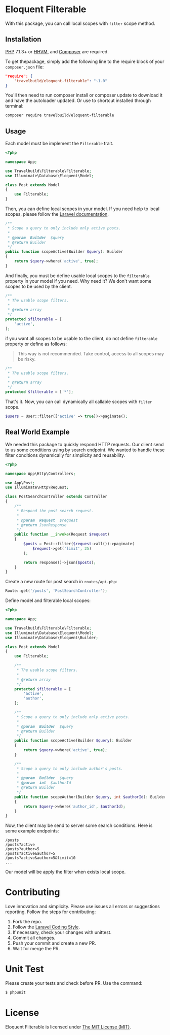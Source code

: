 # Eloquent Filterable

With this package, you can call local scopes with `filter` scope method.

## Installation

[PHP](https://php.net/) 7.1.3+ or [HHVM](http://hhvm.com/), and [Composer](https://getcomposer.org/) are required.

To get thepackage, simply add the following line to the require block of your `composer.json` file:

```json
"require": {
    "travelbuild/eloquent-filterable": "~1.0"
}
```

You'll then need to run composer install or composer update to download it and have the autoloader updated. Or use to shortcut installed through terminal:

```bash
composer require travelbuild/eloquent-filterable
```

## Usage

Each model must be implement the `Filterable` trait.

```php
<?php

namespace App;

use Travelbuild\Filterable\Filterable;
use Illuminate\Database\Eloquent\Model;

class Post extends Model
{
    use Filterable;
}
```

Then, you can define local scopes in your model. If you need help to local scopes, please follow the [Laravel documentation](https://laravel.com/docs/5.8/eloquent#local-scopes). 

```php
/**
 * Scope a query to only include only active posts.
 *
 * @param  Builder  $query
 * @return Builder
 */
public function scopeActive(Builder $query): Builder
{
    return $query->where('active', true);
}
```

And finally, you must be define usable local scopes to the `filterable` property in your model if you need. Why need it? We don't want some scopes to be used by the client.

```php
/**
 * The usable scope filters.
 *
 * @return array
 */
protected $filterable = [
    'active',
];
```

if you want all scopes to be usable to the client, do not define `filterable` property or define as follows:

> This way is not recommended. Take control, access to all scopes may be risky.

```php
/**
 * The usable scope filters.
 *
 * @return array
 */
protected $filterable = ['*'];
```

That's it. Now, you can call dynamically all callable scopes with `filter` scope.

```php
$users = User::filter(['active' => true])->paginate();
```

## Real World Example

We needed this package to quickly respond HTTP requests. Our client send to us some conditions using by search endpoint. We wanted to handle these filter conditions dynamically for simplicity and reusability.

```php
<?php

namespace App\Http\Controllers;

use App\Post;
use Illuminate\Http\Request;

class PostSearchController extends Controller
{
    /**
     * Respond the post search request.
     *
     * @param  Request  $request
     * @return JsonResponse
     */
    public function __invoke(Request $request)
    {
        $posts = Post::filter($request->all())->paginate(
            $request->get('limit', 25)
        );

        return response()->json($posts);
    }
}
```

Create a new route for post search in `routes/api.php`:

```php
Route::get('/posts', 'PostSearchController');
```

Define model and filterable local scopes:

```php
<?php

namespace App;

use Travelbuild\Filterable\Filterable;
use Illuminate\Database\Eloquent\Model;
use Illuminate\Database\Eloquent\Builder;

class Post extends Model
{
    use Filterable;

    /**
     * The usable scope filters.
     *
     * @return array
     */
    protected $filterable = [
        'active',
        'author',
    ];

    /**
     * Scope a query to only include only active posts.
     *
     * @param  Builder  $query
     * @return Builder
     */
    public function scopeActive(Builder $query): Builder
    {
        return $query->where('active', true);
    }

    /**
     * Scope a query to only include author's posts.
     *
     * @param  Builder  $query
     * @param  int  $authorId
     * @return Builder
     */
    public function scopeAuthor(Builder $query, int $authorId): Builder
    {
        return $query->where('author_id', $authorId);
    }
}
```

Now, the client may be send to server some search conditions. Here is some example endpoints:

```
/posts
/posts?active
/posts?author=5
/posts?active&author=5
/posts?active&author=5&limit=10
...
```

Our model will be apply the filter when exists local scope.

# Contributing

Love innovation and simplicity. Please use issues all errors or suggestions reporting. Follow the steps for contributing:

1. Fork the repo.
2. Follow the [Laravel Coding Style](http://laravel.com/docs/master/contributions#coding-style).
3. If necessary, check your changes with unittest.
4. Commit all changes.
5. Push your commit and create a new PR.
6. Wait for merge the PR.

# Unit Test

Please create your tests and check before PR. Use the command:

```bash
$ phpunit
```

# License

Eloquent Filterable is licensed under [The MIT License (MIT)](https://opensource.org/licenses/MIT).
